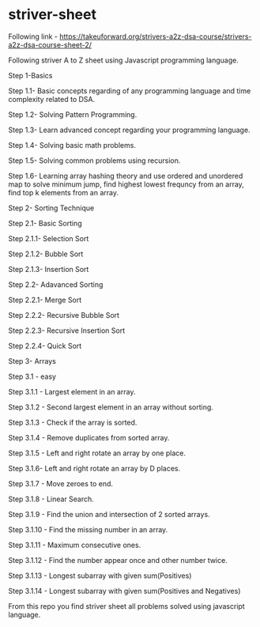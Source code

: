 # striver-sheet
Following link - https://takeuforward.org/strivers-a2z-dsa-course/strivers-a2z-dsa-course-sheet-2/

Following striver A to Z sheet using Javascript programming language.

Step 1-Basics

Step 1.1- Basic concepts regarding of any programming language and time complexity related to DSA.

Step 1.2- Solving Pattern Programming.

Step 1.3- Learn advanced concept regarding your programming language.

Step 1.4- Solving basic math problems.

Step 1.5- Solving common problems using recursion.

Step 1.6- Learning array hashing theory and use ordered and unordered map to solve minimum jump, find highest lowest frequncy from an array, find top k elements from an array.

Step 2- Sorting Technique

Step 2.1- Basic Sorting

Step 2.1.1- Selection Sort

Step 2.1.2- Bubble Sort

Step 2.1.3- Insertion Sort

Step 2.2- Adavanced Sorting

Step 2.2.1- Merge Sort

Step 2.2.2- Recursive Bubble Sort

Step 2.2.3- Recursive Insertion Sort

Step 2.2.4- Quick Sort

Step 3- Arrays

Step 3.1 - easy

Step 3.1.1 - Largest element in an array.

Step 3.1.2 - Second largest element in an array without sorting.

Step 3.1.3 - Check if the array is sorted.

Step 3.1.4 - Remove duplicates from sorted array.

Step 3.1.5 - Left and right rotate an array by one place.

Step 3.1.6- Left and right rotate an array by D places.

Step 3.1.7 - Move zeroes to end.

Step 3.1.8 - Linear Search.

Step 3.1.9 - Find the union and intersection of 2 sorted arrays.

Step 3.1.10 - Find the missing number in an array.

Step 3.1.11 - Maximum consecutive ones.

Step 3.1.12 - Find the number appear once and other number twice.

Step 3.1.13 - Longest subarray with given sum(Positives)

Step 3.1.14 - Longest subarray with given sum(Positives and Negatives)

From this repo you find striver sheet all problems solved using javascript language.
